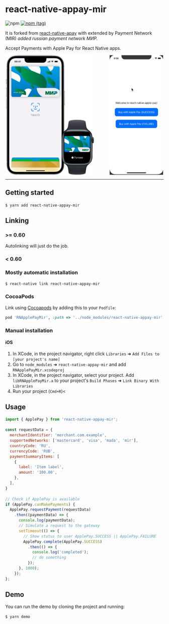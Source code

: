 
# react-native-appay-mir
![npm](https://img.shields.io/npm/dw/react-native-appay-mir.svg?style=flat-square)
[![npm (tag)](https://img.shields.io/npm/v/react-native-appay-mir/latest.svg?style=flat-square)](https://github.com/busfor/react-native-apay/tree/master)

It is forked from [react-native-apay](https://github.com/sorokin0andrey/react-native-apay) with extended by Payment Network (MIR)
_added russian payment network МИР._

Accept Payments with Apple Pay for React Native apps.

<div style="gap: 10%; display: flex; justify-content: center">
<img width="280px" src="doc/img.png" />
<img width="170px" src="doc/simulator.gif" />
</div>

---

## Getting started

`$ yarn add react-native-appay-mir`

## Linking 

### >= 0.60

Autolinking will just do the job.

### < 0.60

### Mostly automatic installation

`$ react-native link react-native-appay-mir`

### CocoaPods

Link using [Cocoapods](https://cocoapods.org) by adding this to your `Podfile`:

```ruby
pod 'RNApplePayMir', :path => '../node_modules/react-native-appay-mir'
```

### Manual installation


#### iOS

1. In XCode, in the project navigator, right click `Libraries` ➜ `Add Files to [your project's name]`
2. Go to `node_modules` ➜ `react-native-appay-mir` and add `RNApplePayMir.xcodeproj`
3. In XCode, in the project navigator, select your project. Add `libRNApplePayMir.a` to your project's `Build Phases` ➜ `Link Binary With Libraries`
4. Run your project (`Cmd+R`)<


## Usage
```javascript
import { ApplePay } from 'react-native-appay-mir';

const requestData = {
  merchantIdentifier: 'merchant.com.example',
  supportedNetworks: ['mastercard', 'visa', 'mada', 'mir'],
  countryCode: 'RU',
  currencyCode: 'RUB',
  paymentSummaryItems: [
    {
      label: 'Item label',
      amount: '100.00',
    },
  ],
}

// Check if ApplePay is available
if (ApplePay.canMakePayments) {
  ApplePay.requestPayment(requestData)
    .then((paymentData) => {
      console.log(paymentData);
      // Simulate a request to the gateway
      setTimeout(() => {
        // Show status to user ApplePay.SUCCESS || ApplePay.FAILURE
        ApplePay.complete(ApplePay.SUCCESS)
          .then(() => {
            console.log('completed');
            // do something
          });
      }, 1000);
    });
};
```

## Demo
You can run the demo by cloning the project and running:

`$ yarn demo`

